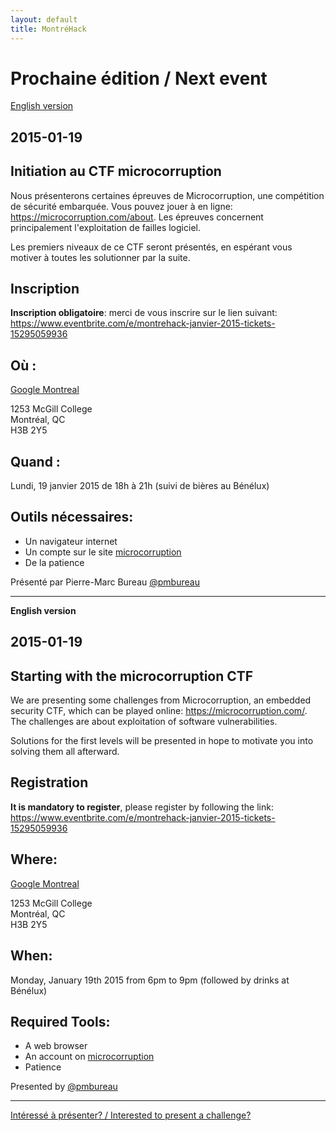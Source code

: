 ```yaml
---
layout: default
title: MontréHack
---
```


# Prochaine édition / Next event

[English version](#english)

## 2015-01-19
## Initiation au CTF microcorruption

Nous présenterons certaines épreuves de Microcorruption, une compétition 
de sécurité embarquée.  Vous pouvez jouer à en ligne: 
https://microcorruption.com/about.  Les épreuves concernent principalement 
l'exploitation de failles logiciel.

Les premiers niveaux de ce CTF seront présentés, en espérant vous motiver à 
toutes les solutionner par la suite.

## Inscription

**Inscription obligatoire**: merci de vous inscrire sur le lien suivant: 
https://www.eventbrite.com/e/montrehack-janvier-2015-tickets-15295059936

## Où :

[Google Montreal](https://www.google.ca/about/careers/locations/montreal/#tab=tab-map)

1253 McGill College  
Montréal, QC  
H3B 2Y5

## Quand :

Lundi, 19 janvier 2015 de 18h à 21h (suivi de bières au Bénélux)

## Outils nécessaires:

* Un navigateur internet
* Un compte sur le site [microcorruption](https://microcorruption.com)
* De la patience

Présenté par Pierre-Marc Bureau [@pmbureau](https://twitter.com/pmbureau)

<hr/>

<a id="english"></a>
**English version**

## 2015-01-19
## Starting with the microcorruption CTF

We are presenting some challenges from Microcorruption, an embedded 
security CTF, which can be played online: https://microcorruption.com/.  The
 challenges are about exploitation of software vulnerabilities.

Solutions for the first levels will be presented in hope to motivate you into 
solving them all afterward.

## Registration

**It is mandatory to register**, please register by following the link: https://www.eventbrite.com/e/montrehack-janvier-2015-tickets-15295059936

## Where:

[Google Montreal](https://www.google.ca/about/careers/locations/montreal/#tab=tab-map)

1253 McGill College  
Montréal, QC  
H3B 2Y5

## When:

Monday, January 19th 2015 from 6pm to 9pm (followed by drinks at Bénélux)

## Required Tools:

* A web browser
* An account on [microcorruption](https://microcorruption.com)
* Patience

Presented by [@pmbureau](https://twitter.com/pmbureau)

<hr/>

[Intéressé à présenter? / Interested to present a challenge?](https://github.com/montrehack/montrehack.github.com/wiki/Present-at-Montrehack)
